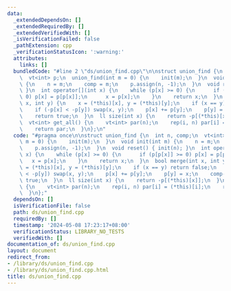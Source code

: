 ```yaml
---
data:
  _extendedDependsOn: []
  _extendedRequiredBy: []
  _extendedVerifiedWith: []
  _isVerificationFailed: false
  _pathExtension: cpp
  _verificationStatusIcon: ':warning:'
  attributes:
    links: []
  bundledCode: "#line 2 \"ds/union_find.cpp\"\n\nstruct union_find {\n  int n, comp;\n\
    \  vt<int> p;\n  union_find(int m = 0) {\n    init(m);\n  }\n  void init(int m)\
    \ {\n    n = m;\n    comp = m;\n    p.assign(n, -1);\n  }\n  void reset() { init(n);\
    \ }\n  int operator[](int x) {\n    while (p[x] >= 0) {\n      if (p[p[x]] >=\
    \ 0) p[x] = p[p[x]];\n      x = p[x];\n    }\n    return x;\n  }\n  bool merge(int\
    \ x, int y) {\n    x = (*this)[x], y = (*this)[y];\n    if (x == y) return false;\n\
    \    if (-p[x] < -p[y]) swap(x, y);\n    p[x] += p[y];\n    p[y] = x;\n    comp--;\n\
    \    return true;\n  }\n  ll size(int x) {\n    return -p[(*this)[x]];\n  }\n\
    \  vt<int> get_all() {\n    vt<int> par(n);\n    rep(i, n) par[i] = (*this)[i];\n\
    \    return par;\n  }\n};\n"
  code: "#pragma once\n\nstruct union_find {\n  int n, comp;\n  vt<int> p;\n  union_find(int\
    \ m = 0) {\n    init(m);\n  }\n  void init(int m) {\n    n = m;\n    comp = m;\n\
    \    p.assign(n, -1);\n  }\n  void reset() { init(n); }\n  int operator[](int\
    \ x) {\n    while (p[x] >= 0) {\n      if (p[p[x]] >= 0) p[x] = p[p[x]];\n   \
    \   x = p[x];\n    }\n    return x;\n  }\n  bool merge(int x, int y) {\n    x\
    \ = (*this)[x], y = (*this)[y];\n    if (x == y) return false;\n    if (-p[x]\
    \ < -p[y]) swap(x, y);\n    p[x] += p[y];\n    p[y] = x;\n    comp--;\n    return\
    \ true;\n  }\n  ll size(int x) {\n    return -p[(*this)[x]];\n  }\n  vt<int> get_all()\
    \ {\n    vt<int> par(n);\n    rep(i, n) par[i] = (*this)[i];\n    return par;\n\
    \  }\n};"
  dependsOn: []
  isVerificationFile: false
  path: ds/union_find.cpp
  requiredBy: []
  timestamp: '2024-05-08 17:23:17+08:00'
  verificationStatus: LIBRARY_NO_TESTS
  verifiedWith: []
documentation_of: ds/union_find.cpp
layout: document
redirect_from:
- /library/ds/union_find.cpp
- /library/ds/union_find.cpp.html
title: ds/union_find.cpp
---
```

